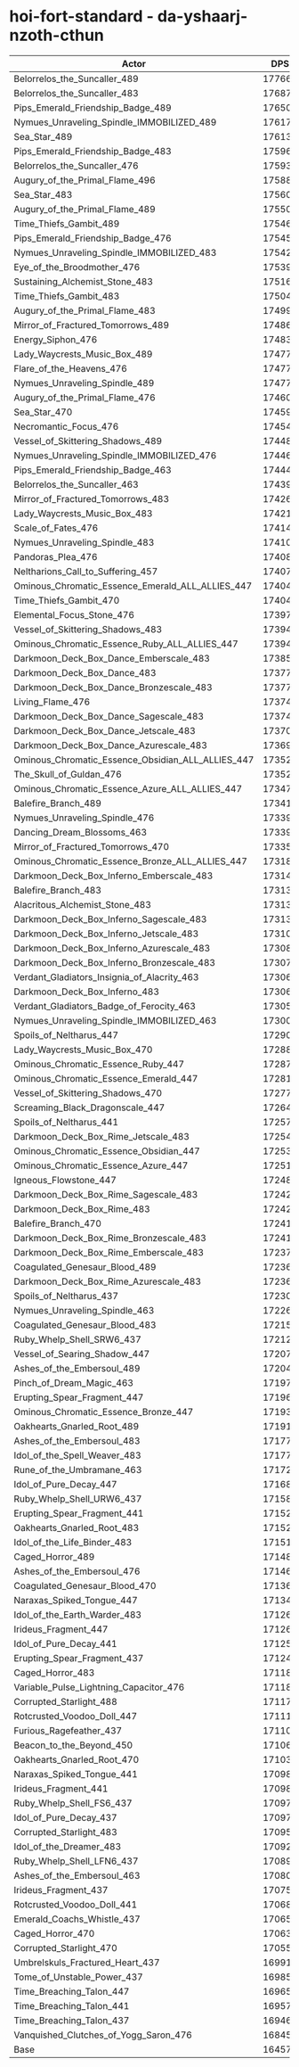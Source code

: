 # hoi-fort-standard - da-yshaarj-nzoth-cthun
| Actor | DPS | Increase |
|---|:---:|:---:|
|Belorrelos_the_Suncaller_489|177665|7.95%|
|Belorrelos_the_Suncaller_483|176871|7.47%|
|Pips_Emerald_Friendship_Badge_489|176503|7.25%|
|Nymues_Unraveling_Spindle_IMMOBILIZED_489|176177|7.05%|
|Sea_Star_489|176136|7.02%|
|Pips_Emerald_Friendship_Badge_483|175961|6.92%|
|Belorrelos_the_Suncaller_476|175933|6.90%|
|Augury_of_the_Primal_Flame_496|175883|6.87%|
|Sea_Star_483|175606|6.70%|
|Augury_of_the_Primal_Flame_489|175504|6.64%|
|Time_Thiefs_Gambit_489|175465|6.62%|
|Pips_Emerald_Friendship_Badge_476|175458|6.61%|
|Nymues_Unraveling_Spindle_IMMOBILIZED_483|175423|6.59%|
|Eye_of_the_Broodmother_476|175399|6.58%|
|Sustaining_Alchemist_Stone_483|175166|6.44%|
|Time_Thiefs_Gambit_483|175041|6.36%|
|Augury_of_the_Primal_Flame_483|174999|6.33%|
|Mirror_of_Fractured_Tomorrows_489|174861|6.25%|
|Energy_Siphon_476|174839|6.24%|
|Lady_Waycrests_Music_Box_489|174772|6.20%|
|Flare_of_the_Heavens_476|174771|6.20%|
|Nymues_Unraveling_Spindle_489|174770|6.19%|
|Augury_of_the_Primal_Flame_476|174601|6.09%|
|Sea_Star_470|174592|6.09%|
|Necromantic_Focus_476|174540|6.05%|
|Vessel_of_Skittering_Shadows_489|174482|6.02%|
|Nymues_Unraveling_Spindle_IMMOBILIZED_476|174467|6.01%|
|Pips_Emerald_Friendship_Badge_463|174444|6.00%|
|Belorrelos_the_Suncaller_463|174390|5.96%|
|Mirror_of_Fractured_Tomorrows_483|174260|5.88%|
|Lady_Waycrests_Music_Box_483|174217|5.86%|
|Scale_of_Fates_476|174142|5.81%|
|Nymues_Unraveling_Spindle_483|174109|5.79%|
|Pandoras_Plea_476|174084|5.78%|
|Neltharions_Call_to_Suffering_457|174073|5.77%|
|Ominous_Chromatic_Essence_Emerald_ALL_ALLIES_447|174048|5.76%|
|Time_Thiefs_Gambit_470|174041|5.75%|
|Elemental_Focus_Stone_476|173977|5.71%|
|Vessel_of_Skittering_Shadows_483|173944|5.69%|
|Ominous_Chromatic_Essence_Ruby_ALL_ALLIES_447|173940|5.69%|
|Darkmoon_Deck_Box_Dance_Emberscale_483|173855|5.64%|
|Darkmoon_Deck_Box_Dance_483|173771|5.59%|
|Darkmoon_Deck_Box_Dance_Bronzescale_483|173770|5.59%|
|Living_Flame_476|173749|5.57%|
|Darkmoon_Deck_Box_Dance_Sagescale_483|173743|5.57%|
|Darkmoon_Deck_Box_Dance_Jetscale_483|173700|5.54%|
|Darkmoon_Deck_Box_Dance_Azurescale_483|173694|5.54%|
|Ominous_Chromatic_Essence_Obsidian_ALL_ALLIES_447|173529|5.44%|
|The_Skull_of_Guldan_476|173528|5.44%|
|Ominous_Chromatic_Essence_Azure_ALL_ALLIES_447|173473|5.41%|
|Balefire_Branch_489|173419|5.37%|
|Nymues_Unraveling_Spindle_476|173397|5.36%|
|Dancing_Dream_Blossoms_463|173391|5.36%|
|Mirror_of_Fractured_Tomorrows_470|173355|5.33%|
|Ominous_Chromatic_Essence_Bronze_ALL_ALLIES_447|173183|5.23%|
|Darkmoon_Deck_Box_Inferno_Emberscale_483|173144|5.21%|
|Balefire_Branch_483|173138|5.20%|
|Alacritous_Alchemist_Stone_483|173136|5.20%|
|Darkmoon_Deck_Box_Inferno_Sagescale_483|173136|5.20%|
|Darkmoon_Deck_Box_Inferno_Jetscale_483|173100|5.18%|
|Darkmoon_Deck_Box_Inferno_Azurescale_483|173086|5.17%|
|Darkmoon_Deck_Box_Inferno_Bronzescale_483|173071|5.16%|
|Verdant_Gladiators_Insignia_of_Alacrity_463|173065|5.16%|
|Darkmoon_Deck_Box_Inferno_483|173060|5.16%|
|Verdant_Gladiators_Badge_of_Ferocity_463|173056|5.15%|
|Nymues_Unraveling_Spindle_IMMOBILIZED_463|173003|5.12%|
|Spoils_of_Neltharus_447|172905|5.06%|
|Lady_Waycrests_Music_Box_470|172888|5.05%|
|Ominous_Chromatic_Essence_Ruby_447|172871|5.04%|
|Ominous_Chromatic_Essence_Emerald_447|172815|5.01%|
|Vessel_of_Skittering_Shadows_470|172770|4.98%|
|Screaming_Black_Dragonscale_447|172648|4.91%|
|Spoils_of_Neltharus_441|172574|4.86%|
|Darkmoon_Deck_Box_Rime_Jetscale_483|172543|4.84%|
|Ominous_Chromatic_Essence_Obsidian_447|172535|4.84%|
|Ominous_Chromatic_Essence_Azure_447|172514|4.82%|
|Igneous_Flowstone_447|172480|4.80%|
|Darkmoon_Deck_Box_Rime_Sagescale_483|172422|4.77%|
|Darkmoon_Deck_Box_Rime_483|172421|4.77%|
|Balefire_Branch_470|172418|4.77%|
|Darkmoon_Deck_Box_Rime_Bronzescale_483|172415|4.76%|
|Darkmoon_Deck_Box_Rime_Emberscale_483|172370|4.74%|
|Coagulated_Genesaur_Blood_489|172369|4.74%|
|Darkmoon_Deck_Box_Rime_Azurescale_483|172364|4.73%|
|Spoils_of_Neltharus_437|172305|4.70%|
|Nymues_Unraveling_Spindle_463|172268|4.67%|
|Coagulated_Genesaur_Blood_483|172152|4.60%|
|Ruby_Whelp_Shell_SRW6_437|172122|4.59%|
|Vessel_of_Searing_Shadow_447|172076|4.56%|
|Ashes_of_the_Embersoul_489|172044|4.54%|
|Pinch_of_Dream_Magic_463|171979|4.50%|
|Erupting_Spear_Fragment_447|171969|4.49%|
|Ominous_Chromatic_Essence_Bronze_447|171932|4.47%|
|Oakhearts_Gnarled_Root_489|171917|4.46%|
|Ashes_of_the_Embersoul_483|171779|4.38%|
|Idol_of_the_Spell_Weaver_483|171770|4.37%|
|Rune_of_the_Umbramane_463|171720|4.34%|
|Idol_of_Pure_Decay_447|171687|4.32%|
|Ruby_Whelp_Shell_URW6_437|171588|4.26%|
|Erupting_Spear_Fragment_441|171522|4.22%|
|Oakhearts_Gnarled_Root_483|171522|4.22%|
|Idol_of_the_Life_Binder_483|171512|4.21%|
|Caged_Horror_489|171484|4.20%|
|Ashes_of_the_Embersoul_476|171468|4.19%|
|Coagulated_Genesaur_Blood_470|171361|4.12%|
|Naraxas_Spiked_Tongue_447|171346|4.11%|
|Idol_of_the_Earth_Warder_483|171268|4.07%|
|Irideus_Fragment_447|171265|4.06%|
|Idol_of_Pure_Decay_441|171255|4.06%|
|Erupting_Spear_Fragment_437|171245|4.05%|
|Caged_Horror_483|171182|4.01%|
|Variable_Pulse_Lightning_Capacitor_476|171180|4.01%|
|Corrupted_Starlight_488|171176|4.01%|
|Rotcrusted_Voodoo_Doll_447|171117|3.97%|
|Furious_Ragefeather_437|171103|3.97%|
|Beacon_to_the_Beyond_450|171064|3.94%|
|Oakhearts_Gnarled_Root_470|171037|3.93%|
|Naraxas_Spiked_Tongue_441|170986|3.90%|
|Irideus_Fragment_441|170982|3.89%|
|Ruby_Whelp_Shell_FS6_437|170977|3.89%|
|Idol_of_Pure_Decay_437|170972|3.89%|
|Corrupted_Starlight_483|170953|3.88%|
|Idol_of_the_Dreamer_483|170926|3.86%|
|Ruby_Whelp_Shell_LFN6_437|170892|3.84%|
|Ashes_of_the_Embersoul_463|170806|3.79%|
|Irideus_Fragment_437|170758|3.76%|
|Rotcrusted_Voodoo_Doll_441|170683|3.71%|
|Emerald_Coachs_Whistle_437|170652|3.69%|
|Caged_Horror_470|170631|3.68%|
|Corrupted_Starlight_470|170550|3.63%|
|Umbrelskuls_Fractured_Heart_437|169911|3.24%|
|Tome_of_Unstable_Power_437|169853|3.21%|
|Time_Breaching_Talon_447|169654|3.09%|
|Time_Breaching_Talon_441|169576|3.04%|
|Time_Breaching_Talon_437|169462|2.97%|
|Vanquished_Clutches_of_Yogg_Saron_476|168454|2.36%|
|Base|164575|0.00%|

